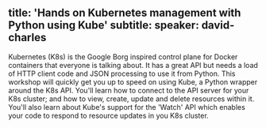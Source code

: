 title: 'Hands on Kubernetes management with Python using Kube'
subtitle:
speaker: david-charles
---
Kubernetes (K8s) is the Google Borg inspired control plane for Docker containers that everyone is talking about.  It has a great API but needs a load of HTTP client code and JSON processing to use it from Python.  This workshop will quickly get you up to speed on using Kube, a Python wrapper around the K8s API.  You'll learn how to connect to the API server for your K8s cluster; and how to view, create, update and delete resources within it.  You'll also learn about Kube's support for the 'Watch' API which enables your code to respond to resource updates in you K8s cluster.